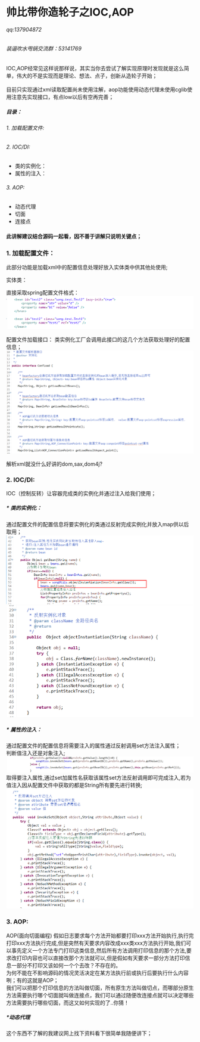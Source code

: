 # 帅比带你造轮子之IOC,AOP
###### qq:137904872
###### 装逼吹水甩锅交流群：53141769
IOC,AOP经常见这样说那样说，其实当你去尝试了解实现原理时发现就是这么简单，伟大的不是实现而是理论、想法、点子，创新从造轮子开始；<br><br>
目前只实现通过xml读取配置尚未使用注解，aop功能使用动态代理未使用cglib使用注意先实现接口，有点low以后有空再完善；

##### 目录：
###### 1. 加载配置文件:
###### 2. IOC/DI:
* 类的实例化：
* 属性的注入：
###### 3. AOP:
* 动态代理
* 切面
* 连接点
#### 此讲解建议结合源码一起看，因不善于讲解只说明关键点；
### 1. 加载配置文件：
此部分功能是加载xml中的配置信息处理好放入实体类中供其他处使用;

实体类：

直接采取spring配置文件格式：
![](https://github.com/q137904872/logo/blob/master/logo/%60PK9AP9S%60B3M%5BX9Y1U3G~IR.png)

配置文件加载接口：
类实例化工厂会调用此接口的这几个方法获取处理好的配置信息；
![](https://github.com/q137904872/logo/blob/master/logo/xml加载接口.png)

解析xml就没什么好讲的dom,sax,dom4j?

### 2.  IOC/DI:
IOC（控制反转）让容器完成类的实例化并通过注入给我们使用；
##### * 类的实例化：
通过配置文件的配置信息将要实例化的类通过反射完成实例化并放入map供以后取用；
![](https://github.com/q137904872/logo/blob/master/logo/实例化调用.png)
![](https://github.com/q137904872/logo/blob/master/logo/实例化.png)

##### * 属性的注入：
通过配置文件的配置信息将需要注入的属性通过反射调用set方法注入属性；<br>
判断值注入还是对象注入;
![](https://github.com/q137904872/logo/blob/master/logo/属性注入调用.png)
取得要注入属性,通过set加属性名获取该属性set方法反射调用即可完成注入,若为值注入因从配置文件中获取的都是String所有要先进行转换;
![](https://github.com/q137904872/logo/blob/master/logo/反射调用set方法.png)

### 3. AOP:
AOP(面向切面编程) 假如日志要求每个方法开始都要打印xxx方法开始执行,执行完打印xxx方法执行完成,但是突然有天要求内容改成xxx类xxx方法执行开始,我们可以事先定义一个方法专门打印这类信息,然后所有方法调用打印信息的那个方法,要求改打印内容也可以直接改那个方法就可以,但是假如有天要求一部分方法打印信息一部分不打印又该如何一个个去改？不存在的。<br>
为何不能在不影响源码的情况灵活决定在某方法执行前或执行后要执行什么内容咧；有的这就是AOP；<br>
我们可以把那个打印信息的方法叫做切面，所有原生方法叫做切点，而哪部分原生方法需要执行哪个切面就叫做连接点，我们可以通过随便改连接点就可以决定哪些方法需要执行哪些切面，而这又如何实现的了..你猜！<br>
##### *动态代理
这个东西不了解的我建议网上找下资料看下很简单我随便讲下；
